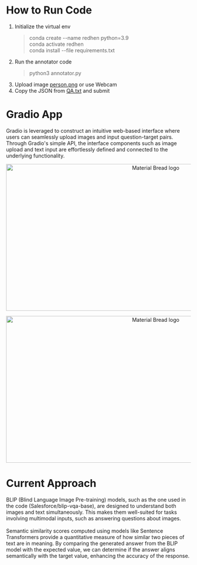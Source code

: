 # How to Run Code
1. Initialize the virtual env
   > conda create --name redhen python=3.9<br>
   > conda activate redhen<br>
   > conda install --file requirements.txt 
2. Run the annotator code
   > python3 annotator.py
3. Upload image [person.png](person.png) or use Webcam
4. Copy the JSON from [QA.txt](QA.txt) and submit
   
# Gradio App
Gradio is leveraged to construct an intuitive web-based interface where users can seamlessly upload images and input question-target pairs. 
Through Gradio's simple API, the interface components such as image upload and text input are effortlessly defined and connected to the underlying functionality.

<p align="center">
    <img width="800" height="400" src="sample_img.jpg" alt="Material Bread logo">
</p>

<p align="center">
    <img width="800" height="400" src="sample_img.jpg" alt="Material Bread logo">
</p>


# Current Approach
BLIP (Blind Language Image Pre-training) models, such as the one used in the code (Salesforce/blip-vqa-base), are designed to understand both images and text simultaneously. This makes them well-suited for tasks involving multimodal inputs, such as answering questions about images. <br><br>
Semantic similarity scores computed using models like Sentence Transformers provide a quantitative measure of how similar two pieces of text are in meaning. By comparing the generated answer from the BLIP model with the expected value, we can determine if the answer aligns semantically with the target value, enhancing the accuracy of the response.

